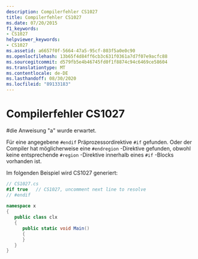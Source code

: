 ```yaml
---
description: Compilerfehler CS1027
title: Compilerfehler CS1027
ms.date: 07/20/2015
f1_keywords:
- CS1027
helpviewer_keywords:
- CS1027
ms.assetid: a6657f0f-5664-47a5-95cf-803f5a0e0c90
ms.openlocfilehash: 13b65f4d84ff6cb3c631f0361a7d7f07e9acfc88
ms.sourcegitcommit: d579fb5e4b46745fd0f1f8874c94c6469ce58604
ms.translationtype: MT
ms.contentlocale: de-DE
ms.lasthandoff: 08/30/2020
ms.locfileid: "89133183"
---
```

# <a name="compiler-error-cs1027"></a>Compilerfehler CS1027
\#die Anweisung "a" wurde erwartet.  
  
 Für eine angegebene `#endif` [](../language-reference/preprocessor-directives/index.md) Präprozessordirektive `#if` gefunden. Oder der Compiler hat möglicherweise eine `#endregion` -Direktive gefunden, obwohl keine entsprechende `#region` -Direktive innerhalb eines `#if` -Blocks vorhanden ist.  
  
 Im folgenden Beispiel wird CS1027 generiert:  
  
```csharp  
// CS1027.cs  
#if true   // CS1027, uncomment next line to resolve  
// #endif  
  
namespace x  
{  
   public class clx  
   {  
      public static void Main()  
      {  
      }  
   }  
}  
```

